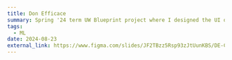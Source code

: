 ```yaml
---
title: Don Efficace
summary: Spring '24 term UW Blueprint project where I designed the UI of a donation platform in a team of three.
tags:
  - ML
date: 2024-08-23
external_link: https://www.figma.com/slides/JF2TBzz5Rsp93zJtUunKBS/DE-Case-Study-Presentation?node-id=1-311&t=HXPDzVVtGaBB6PyU-1
---
```

